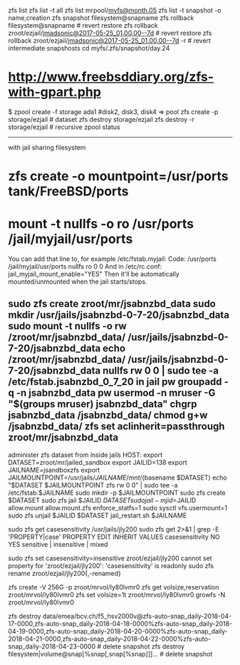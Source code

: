 zfs list
zfs list -t all
zfs list mrpool/myfs@month.05
zfs list -t snapshot -o name,creation
zfs snapshot filesystem@snapname
zfs rollback filesystem@snapname # revert restore
zfs rollback zroot/ezjail/jmadsonic@2017-05-25_01.00.00--7d # revert restore 
zfs rollback zroot/ezjail/jmadsonic@2017-05-25_01.00.00--7d -r # revert intermediate snapshosts
cd myfs/.zfs/snapshot/day.24

# http://www.freebsddiary.org/zfs-with-gpart.php
$ zpool create -f storage ada1 #disk2, disk3, disk4 => pool
zfs create -p storage/ezjail # dataset
zfs destroy storage/ezjail
zfs destroy -r storage/ezjail # recursive
zpool status

------------------------------------------------
with jail sharing filesystem
# zfs create -o mountpoint=/usr/ports tank/FreeBSD/ports
# mount -t nullfs -o ro /usr/ports /jail/myjail/usr/ports
You can add that line to, for example /etc/fstab.myjail:
Code:
/usr/ports                      /jail/myjail/usr/ports                nullfs  ro      0       0
And in /etc/rc.conf:
jail_myjail_mount_enable="YES"
Then it'll be automatically mounted/unmounted when the jail starts/stops. 

sudo zfs create             zroot/mr/jsabnzbd_data
sudo mkdir                                          /usr/jails/jsabnzbd-0-7-20/jsabnzbd_data
sudo mount -t nullfs -o rw /zroot/mr/jsabnzbd_data/ /usr/jails/jsabnzbd-0-7-20/jsabnzbd_data
echo                       /zroot/mr/jsabnzbd_data/ /usr/jails/jsabnzbd-0-7-20/jsabnzbd_data nullfs rw 0 0 | sudo tee -a /etc/fstab.jsabnzbd_0_7_20
in jail
pw groupadd -q -n jsabnzbd_data
pw usermod -n mruser -G "$(groups mruser) jsabnzbd_data"
chgrp jsabnzbd_data /jsabnzbd_data/
chmod g+w /jsabnzbd_data/
zfs set aclinherit=passthrough zroot/mr/jsabnzbd_data
------------------------------------------------

administer zfs dataset from inside jails
HOST:
export DATASET=zroot/mr/jailed_sandbox
export JAILID=138
export JAILNAME=jsandboxzfs
export JAILMOUNTPOINT=/usr/jails/${JAILNAME}/mnt/$(basename $DATASET)
echo "$DATASET $JAILMOUNTPOINT zfs rw 0 0" | sudo tee -a /etc/fstab.$JAILNAME
sudo mkdir -p $JAILMOUNTPOINT
sudo zfs create $DATASET
sudo zfs jail $JAILID $DATASET
sudo jail -m jid=$JAILID allow.mount allow.mount.zfs enforce_statfs=1
sudo sysctl vfs.usermount=1
sudo zfs unjail $JAILID $DATASET
jail_restart.sh $JAILNAME


sudo zfs get casesensitivity /usr/jails/jly200
sudo zfs get 2>&1 | grep -E 'PROPERTY|case'
	PROPERTY       EDIT  INHERIT   VALUES
		casesensitivity  NO      YES   sensitive | insensitive | mixed

sudo zfs set casesensitivity=insensitive zroot/ezjail/jly200
cannot set property for 'zroot/ezjail/jly200': 'casesensitivity' is readonly
sudo zfs rename zroot/ezjail/jly200{,-renamed}

zfs create -V 256G -p zroot/mrvol/ly80lvmr0
zfs get volsize,reservation zroot/mrvol/ly80lvmr0
zfs set volsize=1t zroot/mrvol/ly80lvmr0
growfs -N zroot/mrvol/ly80lvmr0


zfs destroy data/emea/bcv.ch/f5_hsv2000v@zfs-auto-snap_daily-2018-04-17-0000,zfs-auto-snap_daily-2018-04-18-0000%zfs-auto-snap_daily-2018-04-19-0000,zfs-auto-snap_daily-2018-04-20-0000%zfs-auto-snap_daily-2018-04-21-0000,zfs-auto-snap_daily-2018-04-22-0000%zfs-auto-snap_daily-2018-04-23-0000 # delete snapshot
zfs destroy filesystem|volume@snap[%snap[,snap[%snap]]]... # delete snapshot


